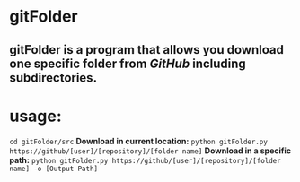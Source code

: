 # gitFolder
## gitFolder is a program that allows you download one specific folder from *GitHub* including subdirectories.

# usage:
`cd gitFolder/src`
**Download in current location:**
`python gitFolder.py https://github/[user]/[repository]/[folder name]`
**Download in a specific path:**
`python gitFolder.py https://github/[user]/[repository]/[folder name] -o [Output Path]`
